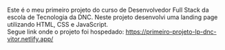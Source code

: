 Este é o meu primeiro projeto do curso de Desenvolvedor Full Stack da escola de Tecnologia da DNC. Neste projeto desenvolvi uma landing page utilizando HTML, CSS e JavaScript. \
Segue link onde o projeto foi hospedado: https://primeiro-projeto-lp-dnc-vitor.netlify.app/
